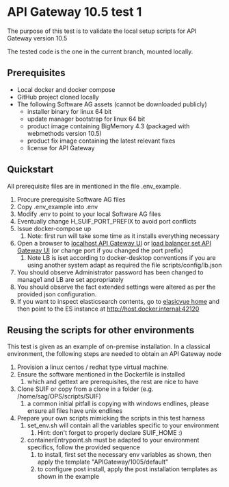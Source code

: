 # API Gateway 10.5 test 1

The purpose of this test is to validate the local setup scripts for API Gateway version 10.5

The tested code is the one in the current branch, mounted locally.

## Prerequisites

- Local docker and docker compose
- GitHub project cloned locally
- The following Software AG assets (cannot be downloaded publicly)
  - installer binary for linux 64 bit
  - update manager bootstrap for linux 64 bit
  - product image containing BigMemory 4.3 (packaged with webmethods version 10.5)
  - product fix image containing the latest relevant fixes
  - license for API Gateway

## Quickstart

All prerequisite files are in mentioned in the file .env_example.

1. Procure prerequisite Software AG files
2. Copy .env_example into .env
3. Modify .env to point to your local Software AG files
4. Eventually change H_SUIF_PORT_PREFIX to avoid port conflicts
5. Issue docker-compose up
   1. Note: first run will take some time as it installs everything necessary
6. Open a browser to [localhost API Gateway UI](http://localhost:42172) or [load balancer set API Gateway UI](http://host.docker.internal:42172) (or change port if you changed the port prefix)
   1. Note LB is iset according to docker-desktop conventions if you are using another system adapt as required the file scripts/config/lb.json
7. You should observe Administrator password has been changed to manage1 and LB are set appropriately
8. You should observe the fact extended settings were altered as per the provided json configuration.
9. If you want to inspect elasticsearch contents, go to [elasicvue home](http://host.docker.internal:42180) and then point to the ES instance at http://host.docker.internal:42120

## Reusing the scripts for other environments

This test is given as an example of on-premise installation. In a classical environment, the following steps are needed to obtain an API Gateway node

1. Provision a linux centos / redhat type virtual machine.
2. Ensure the software mentioned in the Dockerfile is installed
   1. which and gettext are prerequisites, the rest are nice to have
3. Clone SUIF or copy from a clone in a folder (e.g. /home/sag/OPS/scripts/SUIF)
   1. a common initial pitfall is copying with windows endlines, please ensure all files have unix endlines
4. Prepare your own scripts mimicking the scripts in this test harness
   1. set_env.sh will contain all the variables specific to your environment
      1. Hint: don't forget to properly declare SUIF_HOME :)
   2. containerEntrypoint.sh must be adapted to your environment specifics, follow the provided sequence
      1. to install, first set the necessary env variables as shown, then apply the template "APIGateway/1005/default"
      2. to configure post install, apply the post installation templates as shown in the example

